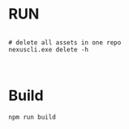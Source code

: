 # RUN
```shell

# delete all assets in one repo
nexuscli.exe delete -h



```

# Build
```
npm run build
```